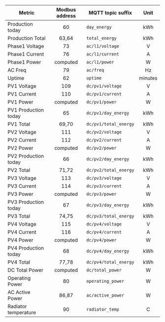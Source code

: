 |Metric|Modbus address|MQTT topic suffix|Unit|
|---|:-:|---|:-:|
|Production today|60|`day_energy`|kWh|
|Production Total|63,64|`total_energy`|kWh|
|Phase1 Voltage|73|`ac/l1/voltage`|V|
|Phase1 Current|76|`ac/l1/current`|A|
|Phase1 Power|computed|`ac/l1/power`|W|
|AC Freq|79|`ac/freq`|Hz|
|Uptime|62|`uptime`|minutes|
|PV1 Voltage|109|`dc/pv1/voltage`|V|
|PV1 Current|110|`dc/pv1/current`|A|
|PV1 Power|computed|`dc/pv1/power`|W|
|PV1 Production today|65|`dc/pv1/day_energy`|kWh|
|PV1 Total|69,70|`dc/pv1/total_energy`|kWh|
|PV2 Voltage|111|`dc/pv2/voltage`|V|
|PV2 Current|112|`dc/pv2/current`|A|
|PV2 Power|computed|`dc/pv2/power`|W|
|PV2 Production today|66|`dc/pv2/day_energy`|kWh|
|PV2 Total|71,72|`dc/pv2/total_energy`|kWh|
|PV3 Voltage|113|`dc/pv3/voltage`|V|
|PV3 Current|114|`dc/pv3/current`|A|
|PV3 Power|computed|`dc/pv3/power`|W|
|PV3 Production today|67|`dc/pv3/day_energy`|kWh|
|PV3 Total|74,75|`dc/pv3/total_energy`|kWh|
|PV4 Voltage|115|`dc/pv4/voltage`|V|
|PV4 Current|116|`dc/pv4/current`|A|
|PV4 Power|computed|`dc/pv4/power`|W|
|PV4 Production today|68|`dc/pv4/day_energy`|kWh|
|PV4 Total|77,78|`dc/pv4/total_energy`|kWh|
|DC Total Power|computed|`dc/total_power`|W|
|Operating Power|80|`operating_power`|W|
|AC Active Power|86,87|`ac/active_power`|W|
|Radiator temperature|90|`radiator_temp`|C|
